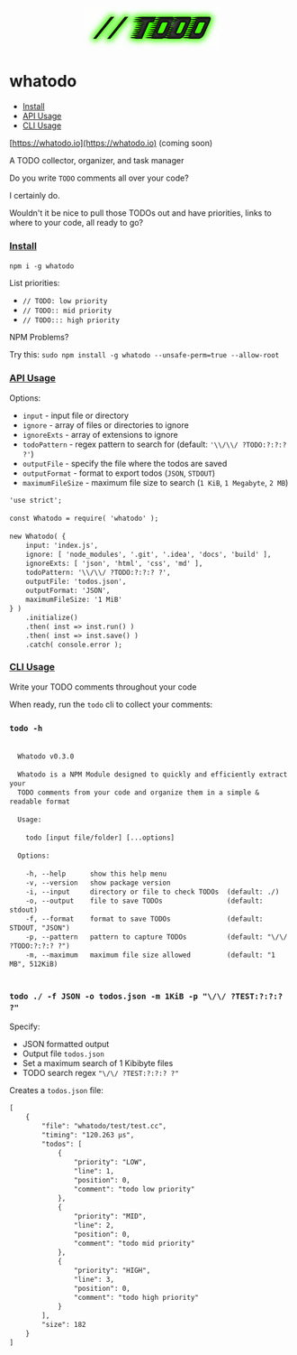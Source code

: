 <p align="center">
    <a href="#">
        <img width="242px"
             height="72px"
             alt="whatodo"
             src="./todo.png" />
    </a>
</p>

<h1><a name="top">whatodo</a></h1>

- <a href="#install">Install</a>
- <a href="#apiusage">API Usage</a>
- <a href="#cliusage">CLI Usage</a>

[https://whatodo.io](https://whatodo.io) (coming soon)

A TODO collector, organizer, and task manager

Do you write `TODO` comments all over your code?

I certainly do.

Wouldn't it be nice to pull those TODOs out and have priorities, links to where to your code, all ready to go?

### <a name="install" href="#top">Install</a>

`npm i -g whatodo`

List priorities:

- `// TODO: low priority`
- `// TODO:: mid priority`
- `// TODO::: high priority`

NPM Problems?

Try this: `sudo npm install -g whatodo --unsafe-perm=true --allow-root`

### <a name="apiusage" href="#top">API Usage</a>

Options:
- `input` - input file or directory
- `ignore` - array of files or directories to ignore
- `ignoreExts` - array of extensions to ignore
- `todoPattern` - regex pattern to search for (default: `'\\/\\/ ?TODO:?:?:? ?'`)
- `outputFile` - specify the file where the todos are saved
- `outputFormat` - format to export todos (`JSON`, `STDOUT`)
- `maximumFileSize` - maximum file size to search (`1 KiB`, `1 Megabyte`, `2 MB`)

```
'use strict';

const Whatodo = require( 'whatodo' );

new Whatodo( {
    input: 'index.js',
    ignore: [ 'node_modules', '.git', '.idea', 'docs', 'build' ],
    ignoreExts: [ 'json', 'html', 'css', 'md' ],
    todoPattern: '\\/\\/ ?TODO:?:?:? ?',
    outputFile: 'todos.json',
    outputFormat: 'JSON',
    maximumFileSize: '1 MiB'
} )
    .initialize()
	.then( inst => inst.run() )
	.then( inst => inst.save() )
	.catch( console.error );
```

### <a name="cliusage" href="#top">CLI Usage</a>

Write your TODO comments throughout your code

When ready, run the `todo` cli to collect your comments:

### `todo -h`
```
  
  Whatodo v0.3.0
  
  Whatodo is a NPM Module designed to quickly and efficiently extract your
  TODO comments from your code and organize them in a simple & readable format
  
  Usage:
  
    todo [input file/folder] [...options]
  
  Options:
  
    -h, --help      show this help menu
    -v, --version   show package version
    -i, --input     directory or file to check TODOs  (default: ./)
    -o, --output    file to save TODOs                (default: stdout)
    -f, --format    format to save TODOs              (default: STDOUT, "JSON")
    -p, --pattern   pattern to capture TODOs          (default: "\/\/ ?TODO:?:?:? ?")
    -m, --maximum   maximum file size allowed         (default: "1 MB", 512KiB)
  
```

### `todo ./ -f JSON -o todos.json -m 1KiB -p "\/\/ ?TEST:?:?:? ?"`

Specify:
- JSON formatted output
- Output file `todos.json`
- Set a maximum search of 1 Kibibyte files
- TODO search regex `"\/\/ ?TEST:?:?:? ?"`

Creates a `todos.json` file:

```
[
    {
        "file": "whatodo/test/test.cc",
        "timing": "120.263 μs",
        "todos": [
            {
                "priority": "LOW",
                "line": 1,
                "position": 0,
                "comment": "todo low priority"
            },
            {
                "priority": "MID",
                "line": 2,
                "position": 0,
                "comment": "todo mid priority"
            },
            {
                "priority": "HIGH",
                "line": 3,
                "position": 0,
                "comment": "todo high priority"
            }
        ],
        "size": 182
    }
]
```
